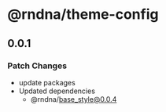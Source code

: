 # @rndna/theme-config

## 0.0.1

### Patch Changes

- update packages
- Updated dependencies
  - @rndna/base_style@0.0.4

